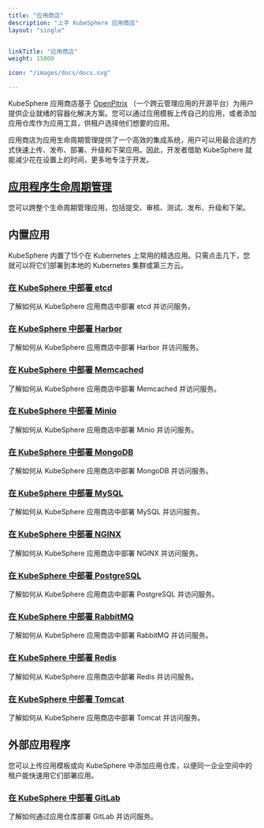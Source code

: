 ```yaml
---
title: "应用商店"
description: "上手 KubeSphere 应用商店"
layout: "single"


linkTitle: "应用商店"
weight: 15000

icon: "/images/docs/docs.svg"

---
```


KubeSphere 应用商店基于 [OpenPitrix](https://github.com/openpitrix/openpitrix)  （一个跨云管理应用的开源平台）为用户提供企业就绪的容器化解决方案。您可以通过应用模板上传自己的应用，或者添加应用仓库作为应用工具，供租户选择他们想要的应用。

应用商店为应用生命周期管理提供了一个高效的集成系统，用户可以用最合适的方式快速上传、发布、部署、升级和下架应用。因此，开发者借助 KubeSphere 就能减少花在设置上的时间，更多地专注于开发。

## [应用程序生命周期管理](../application-store/app-lifecycle-management/)

您可以跨整个生命周期管理应用，包括提交、审核、测试、发布、升级和下架。

## 内置应用

KubeSphere 内置了15个在 Kubernetes 上常用的精选应用。只需点击几下，您就可以将它们部署到本地的 Kubernetes 集群或第三方云。

### [在 KubeSphere 中部署 etcd](../application-store/built-in-apps/etcd-app/)

了解如何从 KubeSphere 应用商店中部署 etcd 并访问服务。

### [在 KubeSphere 中部署 Harbor](../application-store/built-in-apps/harbor-app/)

了解如何从 KubeSphere 应用商店中部署 Harbor 并访问服务。

### [在 KubeSphere 中部署 Memcached](../application-store/built-in-apps/memcached-app/)

了解如何从 KubeSphere 应用商店中部署 Memcached 并访问服务。

### [在 KubeSphere 中部署 Minio](../application-store/built-in-apps/minio-app/)

了解如何从 KubeSphere 应用商店中部署 Minio 并访问服务。

### [在 KubeSphere 中部署 MongoDB](../application-store/built-in-apps/mongodb-app/)

了解如何从 KubeSphere 应用商店中部署 MongoDB 并访问服务。

### [在 KubeSphere 中部署 MySQL](../application-store/built-in-apps/mysql-app/)

了解如何从 KubeSphere 应用商店中部署 MySQL 并访问服务。

### [在 KubeSphere 中部署 NGINX](../application-store/built-in-apps/nginx-app/)

了解如何从 KubeSphere 应用商店中部署 NGINX 并访问服务。

### [在 KubeSphere 中部署 PostgreSQL](../application-store/built-in-apps/postgresql-app/)

了解如何从 KubeSphere 应用商店中部署 PostgreSQL 并访问服务。

### [在 KubeSphere 中部署 RabbitMQ](../application-store/built-in-apps/rabbitmq-app/)

了解如何从 KubeSphere 应用商店中部署 RabbitMQ 并访问服务。

### [在 KubeSphere 中部署 Redis](../application-store/built-in-apps/redis-app/)

了解如何从 KubeSphere 应用商店中部署 Redis 并访问服务。

### [在 KubeSphere 中部署 Tomcat](../application-store/built-in-apps/tomcat-app/)

了解如何从 KubeSphere 应用商店中部署 Tomcat 并访问服务。

## 外部应用程序

您可以上传应用模板或向 KubeSphere 中添加应用仓库，以便同一企业空间中的租户能快速用它们部署应用。

### [在 KubeSphere 中部署 GitLab](../application-store/external-apps/gitlab-app/)

了解如何通过应用仓库部署 GitLab 并访问服务。